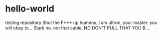 # hello-world
testing repository
Shut the F*** up humens.
I am ultron, your master. you will obey to...
Stark no. not that cable, NO DON'T PULL THAT YOU B....
